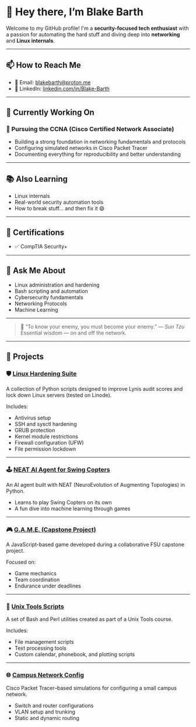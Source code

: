 # 👋 Hey there, I’m Blake Barth

Welcome to my GitHub profile! I'm a **security-focused tech enthusiast** with a passion for automating the hard stuff and diving deep into **networking** and **Linux internals**.

---

## 📫 How to Reach Me

- 📧 Email: [blakebarth@proton.me](mailto:blakebarth@proton.me)  
- 💼 LinkedIn: [linkedin.com/in/Blake-Barth](https://linkedin.com/in/Blake-Barth)

---

## 🔧 Currently Working On

### 📡 Pursuing the CCNA (Cisco Certified Network Associate)

- Building a strong foundation in networking fundamentals and protocols  
- Configuring simulated networks in Cisco Packet Tracer  
- Documenting everything for reproducibility and better understanding  

---

## 📚 Also Learning

- Linux internals  
- Real-world security automation tools  
- How to break stuff... and then fix it 😄  

---

## 📜 Certifications

- ✅ CompTIA Security+  

---

## 💬 Ask Me About

- Linux administration and hardening  
- Bash scripting and automation  
- Cybersecurity fundamentals
- Networking Protocols
- Machine Learning

---

> 🥷 “To know your enemy, you must become your enemy.” — *Sun Tzu*  
> Essential wisdom — on and off the network.

---

## 🚀 Projects

### 🛡️ [Linux Hardening Suite](https://github.com/Blake-Barth/Linux-Hardening-Suite)

A collection of Python scripts designed to improve Lynis audit scores and lock down Linux servers (tested on Linode).

Includes:

- Antivirus setup  
- SSH and sysctl hardening  
- GRUB protection  
- Kernel module restrictions  
- Firewall configuration (UFW)  
- File permission lockdown  

---

### 🕹️ [NEAT AI Agent for Swing Copters](https://github.com/Blake-Barth/NEAT-SwingCopters-AI)

An AI agent built with NEAT (NeuroEvolution of Augmenting Topologies) in Python.

- Learns to play Swing Copters on its own  
- A fun dive into machine learning through games  

---

### 🎮 [G.A.M.E. (Capstone Project)](https://github.com/Blake-Barth/G.A.M.E)

A JavaScript-based game developed during a collaborative FSU capstone project.

Focused on:

- Game mechanics  
- Team coordination  
- Endurance under deadlines  

---

### 🧰 [Unix Tools Scripts](https://github.com/Blake-Barth/Shell-Perl-Scripts)

A set of Bash and Perl utilities created as part of a Unix Tools course.

Includes:

- File management scripts  
- Text processing tools  
- Custom calendar, phonebook, and plotting scripts  

---

### 🌐 [Campus Network Config](https://github.com/Blake-Barth/Campus-Network-Config)

Cisco Packet Tracer–based simulations for configuring a small campus network.

- Switch and router configurations  
- VLAN setup and trunking  
- Static and dynamic routing  
